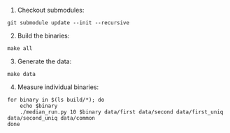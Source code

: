 1. Checkout submodules:

`git submodule update --init --recursive`

2. Build the binaries:

`make all`

3. Generate the data:

`make data`

4. Measure individual binaries:

```
for binary in $(ls build/*); do
    echo $binary
    ./median_run.py 10 $binary data/first data/second data/first_uniq data/second_uniq data/common
done
```
